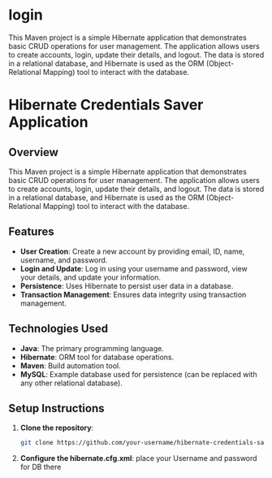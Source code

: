 # login
This Maven project is a simple Hibernate application that demonstrates basic CRUD operations for user management. The application allows users to create accounts, login, update their details, and logout. The data is stored in a relational database, and Hibernate is used as the ORM (Object-Relational Mapping) tool to interact with the database.

# Hibernate Credentials Saver Application

## Overview
This Maven project is a simple Hibernate application that demonstrates basic CRUD operations for user management. The application allows users to create accounts, login, update their details, and logout. The data is stored in a relational database, and Hibernate is used as the ORM (Object-Relational Mapping) tool to interact with the database.

## Features
- **User Creation**: Create a new account by providing email, ID, name, username, and password.
- **Login and Update**: Log in using your username and password, view your details, and update your information.
- **Persistence**: Uses Hibernate to persist user data in a database.
- **Transaction Management**: Ensures data integrity using transaction management.

## Technologies Used
- **Java**: The primary programming language.
- **Hibernate**: ORM tool for database operations.
- **Maven**: Build automation tool.
- **MySQL**: Example database used for persistence (can be replaced with any other relational database).

## Setup Instructions
1. **Clone the repository**:
   ```bash
   git clone https://github.com/your-username/hibernate-credentials-saver.git
2.  **Configure the hibernate.cfg.xml**:
   place your Username and password for DB there
